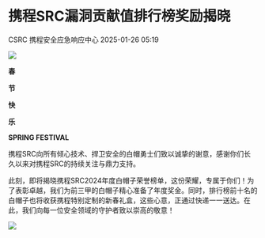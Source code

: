 #  携程SRC漏洞贡献值排行榜奖励揭晓   
CSRC  携程安全应急响应中心   2025-01-26 05:19  
  
![](https://mmbiz.qpic.cn/mmbiz_png/O8DK07x3w8elm6aJICJnngQvtwHS4YAXlG5PVeLu4VMG1HWrnvASc3GncBWWiaeXe2drS8mkDHtr4cSudQaHIcg/640?wx_fmt=png&from=appmsg "")  
  
**春**  
  
**节**  
  
**快**  
  
**乐**  
  
**SPRING FESTIVAL**  
  
携程SRC向所有倾心技术、捍卫安全的白帽勇士们致以诚挚的谢意，感谢你们长久以来对携程SRC的持续关注与鼎力支持。                                   
  
此刻，即将揭晓携程SRC2024年度白帽子荣誉榜单，这份荣耀，专属于你们！为了表彰卓越，我们为前三甲的白帽子精心准备了年度奖金。同时，排行榜前十名的白帽子也将收获携程特别定制的新春礼盒，这些心意，正通过快递一一送达。在此，我们向每一位安全领域的守护者致以崇高的敬意！  
  
![](https://mmbiz.qpic.cn/mmbiz_png/O8DK07x3w8elm6aJICJnngQvtwHS4YAX2dnUcsYYYE1bIMyHIjUuL2iad3ibwPv4yZ2AiaibwsG1Rp5SnTBA8bSwkg/640?wx_fmt=png&from=appmsg "")  
  
